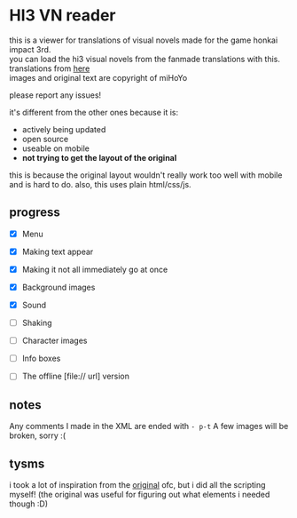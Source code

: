 # HI3 VN reader

this is a viewer for translations of visual novels made for the game honkai impact 3rd.   
you can load the hi3 visual novels from the fanmade translations with this.  
translations from [here](https://github.com/RaytheonThunder/honkai-vns)  
images and original text are copyright of miHoYo  
  
please report any issues!  

it's different from the other ones because it is:  

- actively being updated
- open source
- useable on mobile
- __not trying to get the layout of the original__ 

this is because the original layout wouldn't really work too well with mobile and is hard to do. also, this uses plain html/css/js.   

## progress
- [x] Menu  
- [x] Making text appear  
- [x] Making it not all immediately go at once  
- [x] Background images
- [x] Sound
- [ ] Shaking
- [ ] Character images
- [ ] Info boxes
- [ ] The offline [file:// url] version



## notes
Any comments I made in the XML are ended with `- p-t` 
A few images will be broken, sorry :(

## tysms
i took a lot of inspiration from the [original](https://event.bh3.com/avgAntiEntropy/indexAntiEntropy.php) ofc, but i did all the scripting myself! (the original was useful for figuring out what elements i needed though :D)